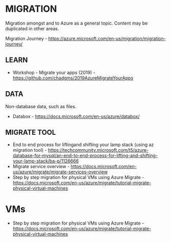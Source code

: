 # MIGRATION

Migration amongst and to Azure as a general topic.  Content may be duplicated in other areas.

Migration Journey - https://azure.microsoft.com/en-us/migration/migration-journey/

## LEARN

* Workshop - Migrate your apps (2019) - https://github.com/chadgms/2019AzureMigrateYourApps 

## DATA

Non-database data, such as files.

* Databox - https://docs.microsoft.com/en-us/azure/databox/

## MIGRATE TOOL

* End to end process for liftingand shifting your lamp stack (using az migration tool) - https://techcommunity.microsoft.com/t5/azure-database-for-mysql/an-end-to-end-process-for-lifting-and-shifting-your-lamp-stack/ba-p/1126666
* Migrate service overview - https://docs.microsoft.com/en-us/azure/migrate/migrate-services-overview
* Step by step migration for physical VMs using Azure Migrate - https://docs.microsoft.com/en-us/azure/migrate/tutorial-migrate-physical-virtual-machines

# VMs

* Step by step migration for physical VMs using Azure Migrate - https://docs.microsoft.com/en-us/azure/migrate/tutorial-migrate-physical-virtual-machines
